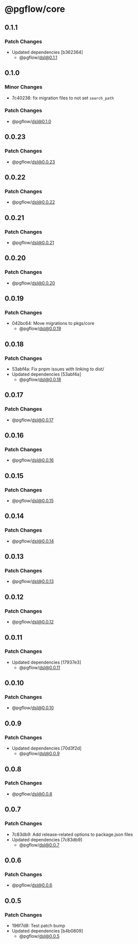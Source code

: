 # @pgflow/core

## 0.1.1

### Patch Changes

- Updated dependencies [b362364]
  - @pgflow/dsl@0.1.1

## 0.1.0

### Minor Changes

- 7c40238: fix migration files to not set `search_path`

### Patch Changes

- @pgflow/dsl@0.1.0

## 0.0.23

### Patch Changes

- @pgflow/dsl@0.0.23

## 0.0.22

### Patch Changes

- @pgflow/dsl@0.0.22

## 0.0.21

### Patch Changes

- @pgflow/dsl@0.0.21

## 0.0.20

### Patch Changes

- @pgflow/dsl@0.0.20

## 0.0.19

### Patch Changes

- 042bc64: Move migrations to pkgs/core
  - @pgflow/dsl@0.0.19

## 0.0.18

### Patch Changes

- 53abf4a: Fix pnpm issues with linking to dist/
- Updated dependencies [53abf4a]
  - @pgflow/dsl@0.0.18

## 0.0.17

### Patch Changes

- @pgflow/dsl@0.0.17

## 0.0.16

### Patch Changes

- @pgflow/dsl@0.0.16

## 0.0.15

### Patch Changes

- @pgflow/dsl@0.0.15

## 0.0.14

### Patch Changes

- @pgflow/dsl@0.0.14

## 0.0.13

### Patch Changes

- @pgflow/dsl@0.0.13

## 0.0.12

### Patch Changes

- @pgflow/dsl@0.0.12

## 0.0.11

### Patch Changes

- Updated dependencies [17937e3]
  - @pgflow/dsl@0.0.11

## 0.0.10

### Patch Changes

- @pgflow/dsl@0.0.10

## 0.0.9

### Patch Changes

- Updated dependencies [70d3f2d]
  - @pgflow/dsl@0.0.9

## 0.0.8

### Patch Changes

- @pgflow/dsl@0.0.8

## 0.0.7

### Patch Changes

- 7c83db9: Add release-related options to package.json files
- Updated dependencies [7c83db9]
  - @pgflow/dsl@0.0.7

## 0.0.6

### Patch Changes

- @pgflow/dsl@0.0.6

## 0.0.5

### Patch Changes

- 196f7d8: Test patch bump
- Updated dependencies [b4b0809]
  - @pgflow/dsl@0.0.5
